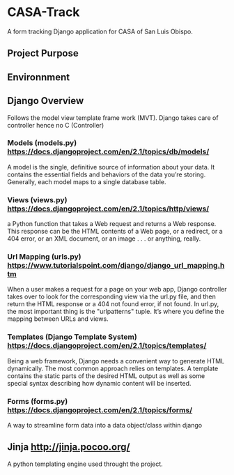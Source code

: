 # CASA-Track
A form tracking Django application for CASA of San Luis Obispo.

## Project Purpose

## Environnment

## Django Overview
Follows the model view template frame work (MVT). Django takes care of controller hence no C (Controller)


### Models (models.py) https://docs.djangoproject.com/en/2.1/topics/db/models/
A model is the single, definitive source of information about your data. It contains the essential fields and behaviors of the data you’re storing. Generally, each model maps to a single database table.

### Views (views.py) https://docs.djangoproject.com/en/2.1/topics/http/views/
a Python function that takes a Web request and returns a Web response. This response can be the HTML contents of a Web page, or a redirect, or a 404 error, or an XML document, or an image . . . or anything, really. 

### Url Mapping (urls.py) https://www.tutorialspoint.com/django/django_url_mapping.htm
When a user makes a request for a page on your web app, Django controller takes over to look for the corresponding view via the url.py file, and then return the HTML response or a 404 not found error, if not found. In url.py, the most important thing is the "urlpatterns" tuple. It’s where you define the mapping between URLs and views. 
 
### Templates (Django Template System) https://docs.djangoproject.com/en/2.1/topics/templates/
Being a web framework, Django needs a convenient way to generate HTML dynamically. The most common approach relies on templates. A template contains the static parts of the desired HTML output as well as some special syntax describing how dynamic content will be inserted.

### Forms (forms.py) https://docs.djangoproject.com/en/2.1/topics/forms/
A way to streamline form data into a data object/class within django

## Jinja http://jinja.pocoo.org/
A python templating engine used throught the project.
